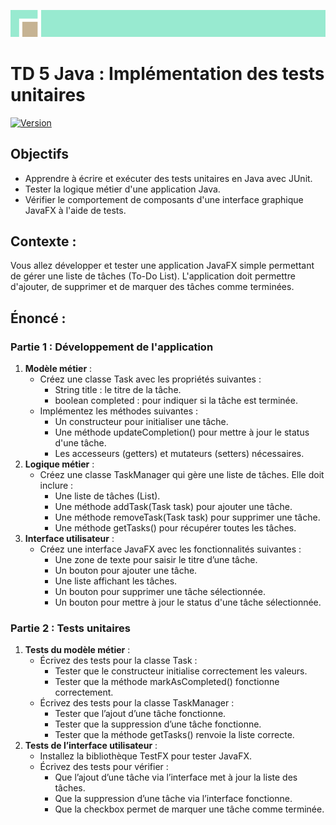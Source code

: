 
![separe](https://github.com/studoo-app/.github/blob/main/profile/studoo-banner-logo.png)
# TD 5 Java : Implémentation des tests unitaires
[![Version](https://img.shields.io/badge/Version-2025-blue)]()

## Objectifs

- Apprendre à écrire et exécuter des tests unitaires en Java avec JUnit.
- Tester la logique métier d'une application Java.
- Vérifier le comportement de composants d'une interface graphique JavaFX à l'aide de tests.

## Contexte :

Vous allez développer et tester une application JavaFX simple permettant de gérer une liste de tâches (To-Do List).
L'application doit permettre d'ajouter, de supprimer et de marquer des tâches comme terminées.

## Énoncé :
### Partie 1 : Développement de l'application

1. **Modèle métier** :
   - Créez une classe Task avec les propriétés suivantes :
     - String title : le titre de la tâche.
     - boolean completed : pour indiquer si la tâche est terminée.
   - Implémentez les méthodes suivantes :
     - Un constructeur pour initialiser une tâche.
     - Une méthode updateCompletion() pour mettre à jour le status d'une tâche.
     - Les accesseurs (getters) et mutateurs (setters) nécessaires.
2. **Logique métier** :
   - Créez une classe TaskManager qui gère une liste de tâches. Elle doit inclure :
     - Une liste de tâches (List<Task>).
     - Une méthode addTask(Task task) pour ajouter une tâche.
     - Une méthode removeTask(Task task) pour supprimer une tâche.
     - Une méthode getTasks() pour récupérer toutes les tâches.
3. **Interface utilisateur** :
   - Créez une interface JavaFX avec les fonctionnalités suivantes :
     - Une zone de texte pour saisir le titre d’une tâche.
     - Un bouton pour ajouter une tâche.
     - Une liste affichant les tâches.
     - Un bouton pour supprimer une tâche sélectionnée.
     - Un bouton pour mettre à jour le status d'une tâche sélectionnée.

### Partie 2 : Tests unitaires
1. **Tests du modèle métier** :
   - Écrivez des tests pour la classe Task :
     - Tester que le constructeur initialise correctement les valeurs.
     - Tester que la méthode markAsCompleted() fonctionne correctement.
   - Écrivez des tests pour la classe TaskManager :
     - Tester que l’ajout d’une tâche fonctionne.
     - Tester que la suppression d’une tâche fonctionne.
     - Tester que la méthode getTasks() renvoie la liste correcte.
2. **Tests de l’interface utilisateur** :
   - Installez la bibliothèque TestFX pour tester JavaFX.
   - Écrivez des tests pour vérifier :
     - Que l’ajout d’une tâche via l’interface met à jour la liste des tâches.
     - Que la suppression d’une tâche via l’interface fonctionne.
     - Que la checkbox permet de marquer une tâche comme terminée.
